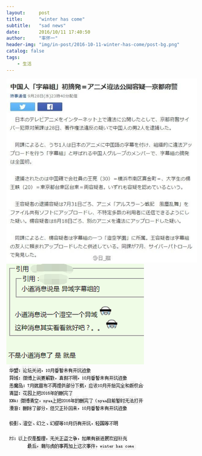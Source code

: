 ```yaml
---
layout:     post
title:      "winter has come"
subtitle:   "sad news"
date:       2016/10/11 17:40:50  
author:     "率怀一"
header-img: "img/in-post/2016-10-11-winter-has-come/post-bg.png"
catalog: false
tags:
    - 生活
---
```


![](img\in-post\2016-10-11-winter-has-come\498cc0f1jw1f89rka6cs8j20hi0gx75x.jpg)
![](img\in-post\2016-10-11-winter-has-come\QQ截图20161011175132.png)
![](img\in-post\2016-10-11-winter-has-come\498cc0f1jw1f8iri23vekj20a3068mxk.jpg)

